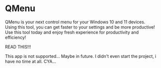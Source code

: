 # QMenu
QMenu is your next control menu for your Windows 10 and 11 devices. Using this tool, you can get faster to your settings and be more productive! Use this tool today and enjoy fresh experience for productivity and efficiency!



READ THIS!!!

This app is not supported... Maybe in future. I didn't even start the project, i have no time at all. CYA...
